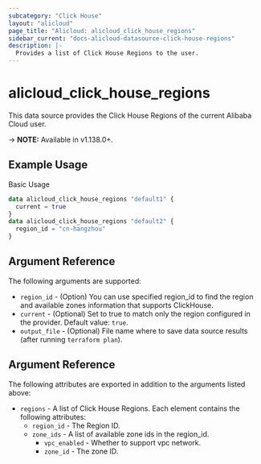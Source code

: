 ```yaml
---
subcategory: "Click House"
layout: "alicloud"
page_title: "Alicloud: alicloud_click_house_regions"
sidebar_current: "docs-alicloud-datasource-click-house-regions"
description: |-
  Provides a list of Click House Regions to the user.
---
```


# alicloud\_click\_house\_regions

This data source provides the Click House Regions of the current Alibaba Cloud user.

-> **NOTE:** Available in v1.138.0+.

## Example Usage

Basic Usage

```terraform
data alicloud_click_house_regions "default1" {
  current = true
}
data alicloud_click_house_regions "default2" {
  region_id = "cn-hangzhou"
}

```

## Argument Reference

The following arguments are supported:

* `region_id` - (Option) You can use specified region_id to find the region and available zones information that supports ClickHouse.
* `current` - (Optional) Set to true to match only the region configured in the provider. Default value: `true`.
* `output_file` - (Optional) File name where to save data source results (after running `terraform plan`).


## Argument Reference

The following attributes are exported in addition to the arguments listed above:

* `regions` - A list of Click House Regions. Each element contains the following attributes:
    * `region_id` - The Region ID.
    * `zone_ids` -  A list of available zone ids in the region_id.
      * `vpc_enabled` - Whether to support vpc network.
      * `zone_id` - The zone ID.
